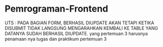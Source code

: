 # Pemrograman-Frontend
UTS : PADA BAGIAN FORM, BERHASIL DIUPDATE AKAN TETAPI KETIKA DISUBMIT TIDAK LANGSUNG MENGARAHKAN KEMBALI KE TABLE YANG DATANYA SUDAH BERHASIL DIUPDATE.
yang pertemuan 3 harusnya penamaan nya tugas dan praktikum pertemuan 3
